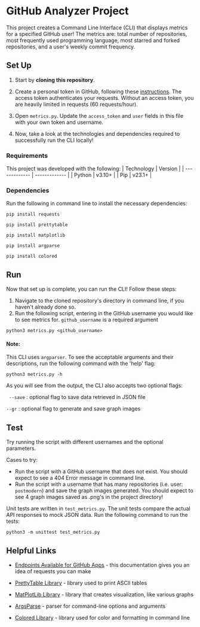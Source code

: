 # GitHub Analyzer Project

This project creates a Command Line Interface (CLI) that displays metrics for a specified GitHub user! The metrics are: total number of repositories, most frequently used programming language, most starred and forked repositories, and a user's weekly commit frequency.


## Set Up 
1. Start by **cloning this repository**. 

2. Create a personal token in GitHub, following these [instructions](https://docs.github.com/en/authentication/keeping-your-account-and-data-secure/creating-a-personal-access-token). The access token authenticates your requests. Without an access token, you are heavily limited in requests (60 requests/hour). 

3. Open `metrics.py`. Update the `access_token` and `user` fields in this file with your own token and username.

4. Now, take a look at the technologies and dependencies required to successfully run the CLI locally!

### Requirements 
This project was developed with the following: 
| Technology | Version |
| ------------- | ------------- |
| Python | v3.10+  |
| Pip  | v23.1+  |


### Dependencies 
Run the following in command line to install the necessary dependencies:


```
pip install requests  
```
```
pip install prettytable
```
```
pip install matplotlib
```
```
pip install argparse
```
```
pip install colored
```


## Run 
Now that set up is complete, you can run the CLI! Follow these steps: 
1. Navigate to the cloned repository's directory in command line, if you haven't already done so.
2. Run the following script, entering in the GitHub username you would like to see metrics for. `github_username` is a required argument

```
python3 metrics.py <github_username>
```

#### Note: 
This CLI uses `argparser`. To see the acceptable arguments and their descriptions, run the following command with the 'help' flag: 
```
python3 metrics.py -h
```
As you will see from the output, the CLI also accepts two optional flags: 

` --save` : optional flag to save data retrieved in JSON file

`--gr` : optional flag to generate and save graph images




## Test
Try running the script with different usernames and the optional parameters. 

Cases to try: 
-  Run the script with a GitHub username that does not exist. You should expect to see a 404 Error message in command line.
-  Run the script with a username that has many repositories (i.e. user: `postmodern`) and save the graph images generated. You should expect to see 4 graph images saved as .png's in the project directory!  


Unit tests are written in `test_metrics.py`. The unit tests compare the actual API responses to mock JSON data. 
Run the following command to run the tests: 
```
python3 -m unittest test_metrics.py
```


## Helpful Links
- [Endpoints Available for GitHub Apps](https://docs.github.com/en/rest/overview/endpoints-available-for-github-apps?apiVersion=2022-11-28) - this documentation gives you an idea of requests you can make

- [PrettyTable Library](https://pypi.org/project/prettytable/) - library used to print ASCII tables

- [MatPlotLib Library](https://pypi.org/project/matplotlib/) - library that creates visualization, like various graphs

- [ArgsParse](https://docs.python.org/3/library/argparse.html) - parser for command-line options and arguments

- [Colored Library](https://pypi.org/project/colored/) - library used for color and formatting in command line



